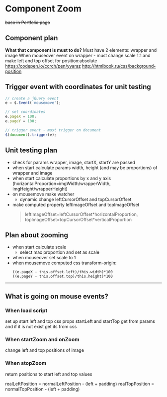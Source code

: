# Component Zoom
~~base in Portfolio page~~
## Component plan
**What that component is must to do?**
Must have 2 elements: wrapper and image
When mouseover event on wrapper - must change scale 1:1 and make left and top offset for position:absolute
<https://codepen.io/ccrch/pen/yyaraz>
<http://htmlbook.ru/css/background-position>

## Trigger event with coordinates for unit testing
```javascript
// create a jQuery event
e = $.Event('mousemove');

// set coordinates
e.pageX = 100;
e.pageY = 100;

// trigger event - must trigger on document
$(document).trigger(e);
```

## Unit testing plan
-   check for params wrapper, image, startX, startY are passed
-   when start calculate params width, height (and may be proportions) of wrapper and image
-   when start calculate proportions by x and y axis (horizontalProportion=imgWidth/wrapperWidth, imgHeight/wrapperHeight)
-   on mousemove make watcher
    -   dynamic change leftCursorOffset and topCursorOffset
-   make computed property leftImageOffset and topImageOffset
    > leftImageOffset=leftCursorOffset\*horizontalProportion, topImageOffset=topCursorOffset\*verticalProportion

## Plan about zooming
-   when start calculate scale
    -   select max proportion and set as scale
-   when mouseover set scale to 1
-   when mousemove computed css transform-origin:
    ```
    ((e.pageX - this.offset.left)/this.width)*100
    ((e.pageY - this.offset.top)/this.height)*100
    ```

---

## What is going on mouse events?

### When load script
set up start left and top css props 
startLeft and startTop get from params and if it is not exist get its from css

### When startZoom and onZoom
change left and top positions of image

### When stopZoom
return positions to start left and top values

realLeftPosition = normalLeftPosition - (left + padding) 
realTopPosition = normalTopPosition - (left + padding) 
